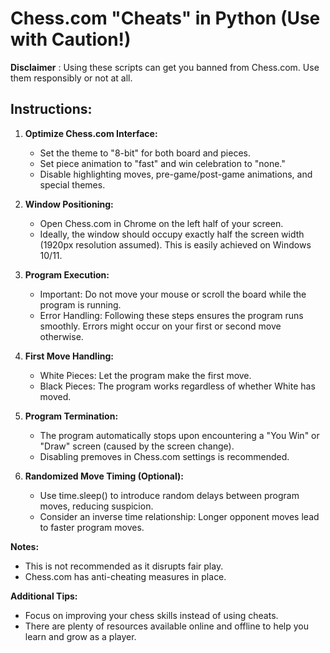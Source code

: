 # **Chess.com "Cheats" in Python (Use with Caution!)**

****Disclaimer**** : Using these scripts can get you banned from Chess.com. Use them responsibly or not at all.

## **Instructions:**

1. **Optimize Chess.com Interface:**

    * Set the theme to "8-bit" for both board and pieces.
    * Set piece animation to "fast" and win celebration to "none."
    * Disable highlighting moves, pre-game/post-game animations, and special themes.
2. **Window Positioning:**

    * Open Chess.com in Chrome on the left half of your screen.
    * Ideally, the window should occupy exactly half the screen width (1920px resolution assumed). This is easily achieved on Windows 10/11.
3. **Program Execution:**

    * Important: Do not move your mouse or scroll the board while the program is running.
    * Error Handling: Following these steps ensures the program runs smoothly. Errors might occur on your first or second move otherwise.
4. **First Move Handling:**

    * White Pieces: Let the program make the first move.
    * Black Pieces: The program works regardless of whether White has moved.
5. **Program Termination:**

    * The program automatically stops upon encountering a "You Win" or "Draw" screen (caused by the screen change).
    * Disabling premoves in Chess.com settings is recommended.
6. **Randomized Move Timing (Optional):**

    * Use time.sleep() to introduce random delays between program moves, reducing suspicion.
    * Consider an inverse time relationship: Longer opponent moves lead to faster program moves.

****Notes:****

* This is not recommended as it disrupts fair play.
* Chess.com has anti-cheating measures in place.

**Additional Tips:**

* Focus on improving your chess skills instead of using cheats.
* There are plenty of resources available online and offline to help you learn and grow as a player.
